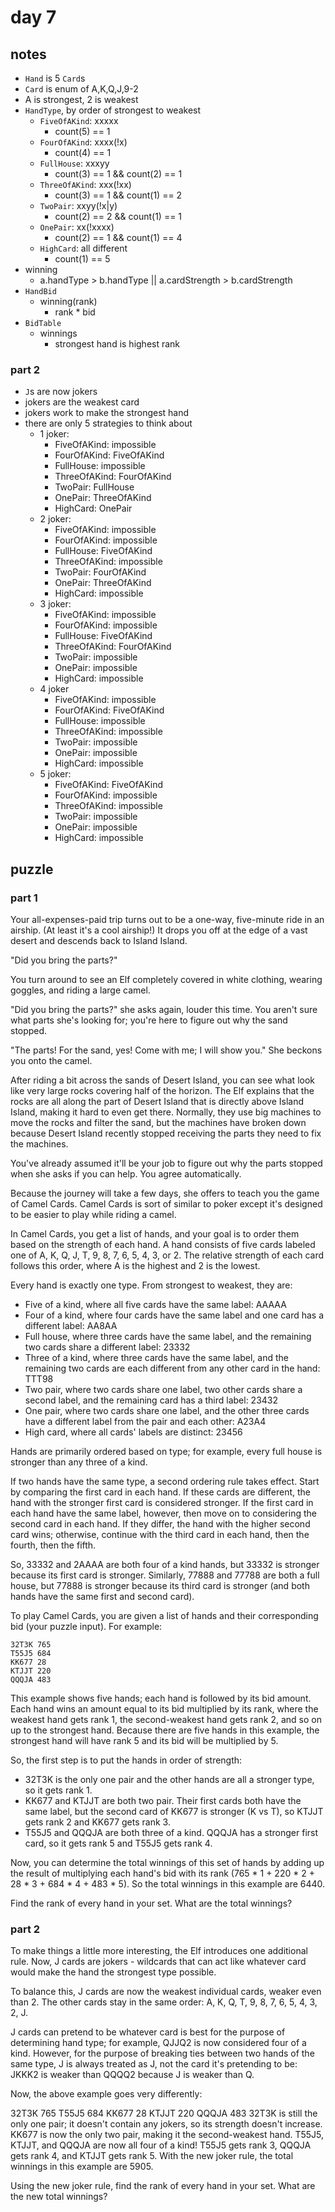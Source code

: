 # day 7

## notes

- `Hand` is 5 `Card`s
- `Card` is enum of A,K,Q,J,9-2
- A is strongest, 2 is weakest
- `HandType`, by order of strongest to weakest
    - `FiveOfAKind`: xxxxx
        - count(5) == 1
    - `FourOfAKind`: xxxx(!x)
        - count(4) == 1
    - `FullHouse`: xxxyy
        - count(3) == 1 && count(2) == 1
    - `ThreeOfAKind`: xxx(!xx)
        - count(3) == 1 && count(1) == 2
    - `TwoPair`: xxyy(!x|y)
        - count(2) == 2 && count(1) == 1
    - `OnePair`: xx(!xxxx)
        - count(2) == 1 && count(1) == 4
    - `HighCard`: all different
        - count(1) == 5
- winning
    - a.handType > b.handType || a.cardStrength > b.cardStrength
- `HandBid`
    - winning(rank)
        - rank * bid
- `BidTable`
    - winnings
        - strongest hand is highest rank

### part 2

- `J`s are now jokers
- jokers are the weakest card
- jokers work to make the strongest hand
- there are only 5 strategies to think about
    - 1 joker:
        - FiveOfAKind: impossible
        - FourOfAKind: FiveOfAKind
        - FullHouse: impossible
        - ThreeOfAKind: FourOfAKind
        - TwoPair: FullHouse
        - OnePair: ThreeOfAKind
        - HighCard: OnePair
    - 2 joker:
        - FiveOfAKind: impossible
        - FourOfAKind: impossible
        - FullHouse: FiveOfAKind
        - ThreeOfAKind: impossible
        - TwoPair: FourOfAKind
        - OnePair: ThreeOfAKind
        - HighCard: impossible
    - 3 joker:
        - FiveOfAKind: impossible
        - FourOfAKind: impossible
        - FullHouse: FiveOfAKind
        - ThreeOfAKind: FourOfAKind
        - TwoPair: impossible
        - OnePair: impossible
        - HighCard: impossible
    - 4 joker
        - FiveOfAKind: impossible
        - FourOfAKind: FiveOfAKind
        - FullHouse: impossible
        - ThreeOfAKind: impossible
        - TwoPair: impossible
        - OnePair: impossible
        - HighCard: impossible
    - 5 joker:
        - FiveOfAKind: FiveOfAKind
        - FourOfAKind: impossible
        - ThreeOfAKind: impossible
        - TwoPair: impossible
        - OnePair: impossible
        - HighCard: impossible

## puzzle

### part 1

Your all-expenses-paid trip turns out to be a one-way, five-minute ride in an airship. (At least it's a cool airship!) It drops you off at the edge of a vast desert and descends back to Island Island.

"Did you bring the parts?"

You turn around to see an Elf completely covered in white clothing, wearing goggles, and riding a large camel.

"Did you bring the parts?" she asks again, louder this time. You aren't sure what parts she's looking for; you're here to figure out why the sand stopped.

"The parts! For the sand, yes! Come with me; I will show you." She beckons you onto the camel.

After riding a bit across the sands of Desert Island, you can see what look like very large rocks covering half of the horizon. The Elf explains that the rocks are all along the part of Desert Island that is directly above Island Island, making it hard to even get there. Normally, they use big machines to move the rocks and filter the sand, but the machines have broken down because Desert Island recently stopped receiving the parts they need to fix the machines.

You've already assumed it'll be your job to figure out why the parts stopped when she asks if you can help. You agree automatically.

Because the journey will take a few days, she offers to teach you the game of Camel Cards. Camel Cards is sort of similar to poker except it's designed to be easier to play while riding a camel.

In Camel Cards, you get a list of hands, and your goal is to order them based on the strength of each hand. A hand consists of five cards labeled one of A, K, Q, J, T, 9, 8, 7, 6, 5, 4, 3, or 2. The relative strength of each card follows this order, where A is the highest and 2 is the lowest.

Every hand is exactly one type. From strongest to weakest, they are:

- Five of a kind, where all five cards have the same label: AAAAA
- Four of a kind, where four cards have the same label and one card has a different label: AA8AA
- Full house, where three cards have the same label, and the remaining two cards share a different label: 23332
- Three of a kind, where three cards have the same label, and the remaining two cards are each different from any other card in the hand: TTT98
- Two pair, where two cards share one label, two other cards share a second label, and the remaining card has a third label: 23432
- One pair, where two cards share one label, and the other three cards have a different label from the pair and each other: A23A4
- High card, where all cards' labels are distinct: 23456

Hands are primarily ordered based on type; for example, every full house is stronger than any three of a kind.

If two hands have the same type, a second ordering rule takes effect. Start by comparing the first card in each hand. If these cards are different, the hand with the stronger first card is considered stronger. If the first card in each hand have the same label, however, then move on to considering the second card in each hand. If they differ, the hand with the higher second card wins; otherwise, continue with the third card in each hand, then the fourth, then the fifth.

So, 33332 and 2AAAA are both four of a kind hands, but 33332 is stronger because its first card is stronger. Similarly, 77888 and 77788 are both a full house, but 77888 is stronger because its third card is stronger (and both hands have the same first and second card).

To play Camel Cards, you are given a list of hands and their corresponding bid (your puzzle input). For example:

```
32T3K 765
T55J5 684
KK677 28
KTJJT 220
QQQJA 483
```

This example shows five hands; each hand is followed by its bid amount. Each hand wins an amount equal to its bid multiplied by its rank, where the weakest hand gets rank 1, the second-weakest hand gets rank 2, and so on up to the strongest hand. Because there are five hands in this example, the strongest hand will have rank 5 and its bid will be multiplied by 5.

So, the first step is to put the hands in order of strength:

- 32T3K is the only one pair and the other hands are all a stronger type, so it gets rank 1.
- KK677 and KTJJT are both two pair. Their first cards both have the same label, but the second card of KK677 is stronger (K vs T), so KTJJT gets rank 2 and KK677 gets rank 3.
- T55J5 and QQQJA are both three of a kind. QQQJA has a stronger first card, so it gets rank 5 and T55J5 gets rank 4.

Now, you can determine the total winnings of this set of hands by adding up the result of multiplying each hand's bid with its rank (765 * 1 + 220 * 2 + 28 * 3 + 684 * 4 + 483 * 5). So the total winnings in this example are 6440.

Find the rank of every hand in your set. What are the total winnings?

### part 2

To make things a little more interesting, the Elf introduces one additional rule. Now, J cards are jokers - wildcards that can act like whatever card would make the hand the strongest type possible.

To balance this, J cards are now the weakest individual cards, weaker even than 2. The other cards stay in the same order: A, K, Q, T, 9, 8, 7, 6, 5, 4, 3, 2, J.

J cards can pretend to be whatever card is best for the purpose of determining hand type; for example, QJJQ2 is now considered four of a kind. However, for the purpose of breaking ties between two hands of the same type, J is always treated as J, not the card it's pretending to be: JKKK2 is weaker than QQQQ2 because J is weaker than Q.

Now, the above example goes very differently:

32T3K 765
T55J5 684
KK677 28
KTJJT 220
QQQJA 483
32T3K is still the only one pair; it doesn't contain any jokers, so its strength doesn't increase.
KK677 is now the only two pair, making it the second-weakest hand.
T55J5, KTJJT, and QQQJA are now all four of a kind! T55J5 gets rank 3, QQQJA gets rank 4, and KTJJT gets rank 5.
With the new joker rule, the total winnings in this example are 5905.

Using the new joker rule, find the rank of every hand in your set. What are the new total winnings?
